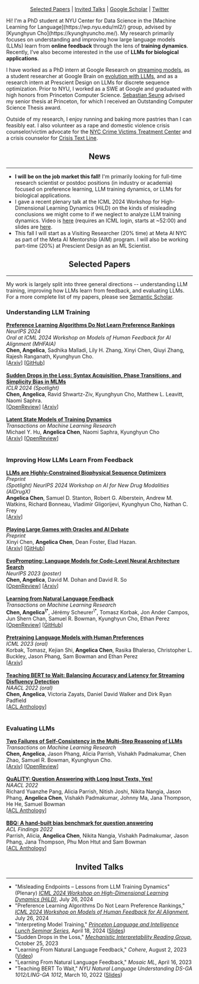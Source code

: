 <p align="center">
  <a href="#papers">Selected Papers</a> | <a href="#talks">Invited Talks</a> | <a href="https://scholar.google.com/citations?user=QbW4GSwAAAAJ&hl=en">Google Scholar</a> | <a href="https://x.com/_angie_chen">Twitter</a>
</p>
Hi! I'm a PhD student at NYU Center for Data Science in the [Machine Learning for Language](https://wp.nyu.edu/ml2/) group, advised by [Kyunghyun Cho](https://kyunghyuncho.me/). My research primarily focuses on understanding and improving how large language models (LLMs) learn from <b>online feedback</b> through the lens of <b>training dynamics</b>. Recently, I've also become interested in the use of <b>LLMs for biological applications</b>.

I have worked as a PhD intern at Google Research on [streaming models](https://arxiv.org/abs/2205.00620), as a student researcher at Google Brain on [evolution with LLMs](https://arxiv.org/abs/2302.14838), and as a research intern at Prescient Design on LLMs for discrete sequence optimization. Prior to NYU, I worked as a SWE at Google and graduated with high honors from Princeton Computer Science. [Sebastian Seung](https://www.cs.princeton.edu/people/profile/sseung) advised my senior thesis at Princeton, for which I received an Outstanding Computer Science Thesis award.

Outside of my research, I enjoy running and baking more pastries than I can feasibly eat. I also volunteer as a rape and domestic violence crisis counselor/victim advocate for the [NYC Crime Victims Treatment Center](https://www.cvtcnyc.org/) and a crisis counselor for [Crisis Text Line](https://www.crisistextline.org/).

<h2 align="center" id="news">
  News
</h2>

* * *
* <b>I will be on the job market this fall!</b> I'm primarily looking for full-time research scientist or postdoc positions (in industry or academia) focused on preference learning, LLM training dynamics, or LLMs for biological applications.
* I gave a recent plenary talk at the ICML 2024 Workshop for High-Dimensional Learning Dynamics (HiLD) on the kinds of misleading conclusions we might come to if we neglect to analyze LLM training dynamics. Video is <a href="https://icml.cc/virtual/2024/workshop/29974">here</a> (requires an ICML login, starts at ~52:00) and slides are <a href="https://docs.google.com/presentation/d/1ibVtU2Ug3OCbeo1X8VObjGatBPMS62Y1h_L1s05IsvY/edit?usp=sharing">here</a>.
* This fall I will start as a Visiting Researcher (20% time) at Meta AI NYC as part of the Meta AI Mentorship (AIM) program. I will also be working part-time (20%) at Prescient Design as an ML Scientist.


<h2 align="center" id="papers">
  Selected Papers
</h2>

* * *

My work is largely split into three general directions -- understanding LLM training, improving how LLMs learn from feedback, and evaluating LLMs. For a more complete list of my papers, please see <a href="https://www.semanticscholar.org/author/Angelica-Chen/13336152">Semantic Scholar</a>.<br>

<h3>Understanding LLM Training</h3>
<b><u>Preference Learning Algorithms Do Not Learn Preference Rankings</u></b><br>
<i>NeurIPS 2024</i><br>
<i>Oral at ICML 2024 Workshop on Models of Human Feedback for AI Alignment (MHFAIA)</i><br>
<b>Chen, Angelica</b>, Sadhika Malladi, Lily H. Zhang, Xinyi Chen, Qiuyi Zhang, Rajesh Ranganath, Kyunghyun Cho.<br>
[<a href="https://arxiv.org/abs/2405.19534">Arxiv</a>] [<a href="https://github.com/angie-chen55/pref-learning-ranking-acc/tree/main">GitHub</a>] <br>
<br>
<b><u>Sudden Drops in the Loss: Syntax Acquisition, Phase Transitions, and Simplicity Bias in MLMs</u></b><br>
<i>ICLR 2024 (Spotlight)</i><br>
<b>Chen, Angelica</b>, Ravid Shwartz-Ziv, Kyunghyun Cho, Matthew L. Leavitt, Naomi Saphra.<br>
[<a href="https://openreview.net/forum?id=MO5PiKHELW">OpenReview</a>] [<a href="https://arxiv.org/abs/2309.07311">Arxiv</a>] <br>
<br>
<b><u>Latent State Models of Training Dynamics</u></b><br>
<i>Transactions on Machine Learning Research</i><br>
Michael Y. Hu, <b>Angelica Chen</b>, Naomi Saphra, Kyunghyun Cho<br>
[<a href="https://arxiv.org/abs/2308.09543">Arxiv</a>] [<a href="https://openreview.net/forum?id=NE2xXWo0LF&referrer=%5BAuthor%20Console%5D(%2Fgroup%3Fid%3DTMLR%2FAuthors%23your-submissions)">OpenReview</a>]<br>
<br>

<h3>Improving How LLMs Learn From Feedback</h3>
<b><u>LLMs are Highly-Constrained Biophysical Sequence Optimizers</u></b><br>
<i>Preprint</i><br>
<i>(Spotlight) NeurIPS 2024 Workshop on AI for New Drug Modalities (AIDrugX)</i><br>
<b>Angelica Chen</b>, Samuel D. Stanton, Robert G. Alberstein, Andrew M. Watkins, Richard Bonneau, Vladimir Gligorijevi, Kyunghyun Cho, Nathan C. Frey<br>
[<a href="https://arxiv.org/abs/2410.22296">Arxiv</a>]
<br><br>
<b><u>Playing Large Games with Oracles and AI Debate</u></b><br>
<i>Preprint</i><br>
Xinyi Chen, <b>Angelica Chen</b>, Dean Foster, Elad Hazan.<br>
[<a href="https://arxiv.org/abs/2312.04792">Arxiv</a>] [<a href="https://github.com/angie-chen55/alignment-game-public">GitHub</a>] <br>
<br>
<b><u>EvoPrompting: Language Models for Code-Level Neural Architecture Search</u></b><br>
<i>NeurIPS 2023 (poster)</i><br>
<b>Chen, Angelica</b>, David M. Dohan and David R. So<br>
[<a href="https://openreview.net/forum?id=ifbF4WdT8f">OpenReview</a>] [<a href="https://arxiv.org/abs/2302.14838">Arxiv</a>]<br>
<br>
<b><u>Learning from Natural Language Feedback</u></b><br>
<i>Transactions on Machine Learning Research</i><br>
<b>Chen, Angelica<sup>\*</sup></b>, Jérémy Scheurer<sup>\*</sup>, Tomasz Korbak, Jon Ander Campos, Jun Shern Chan, Samuel R. Bowman, Kyunghyun Cho, Ethan Perez<br>
[<a href="https://openreview.net/forum?id=xo3hI5MwvU">OpenReview</a>] [<a href="https://github.com/nyu-mll/ILF-for-code-generation">GitHub</a>]<br>
<br>
<b><u>Pretraining Language Models with Human Preferences</u></b><br>
<i>ICML 2023 (oral)</i><br>
Korbak, Tomasz, Kejian Shi, <b>Angelica Chen</b>, Rasika Bhalerao, Christopher L. Buckley, Jason Phang, Sam Bowman and Ethan Perez<br>
[<a href="https://arxiv.org/abs/2302.08582.pdf">Arxiv</a>]<br>
<br>
<b><u>Teaching BERT to Wait: Balancing Accuracy and Latency for Streaming Disfluency Detection</u></b><br>
<i>NAACL 2022 (oral)</i><br>
<b>Chen, Angelica</b>, Victoria Zayats, Daniel David Walker and Dirk Ryan Padfield<br>
[<a href="https://www.aclanthology.org/2022.naacl-main.60.pdf">ACL Anthology</a>]<br>
<br>

<h3>Evaluating LLMs</h3>
<b><u>Two Failures of Self-Consistency in the Multi-Step Reasoning of LLMs</u></b><br>
<i>Transactions on Machine Learning Research</i><br>
<b>Chen, Angelica</b>, Jason Phang, Alicia Parrish, Vishakh Padmakumar, Chen Zhao, Samuel R. Bowman, Kyunghyun Cho.<br> 
[<a href="https://arxiv.org/abs/2305.14279">Arxiv</a>] [<a href="https://openreview.net/forum?id=5nBqY1y96B">OpenReview</a>]<br>
<br>
<b><u>QuALITY: Question Answering with Long Input Texts, Yes!</u></b><br>
<i>NAACL 2022</i><br>
Richard Yuanzhe Pang, Alicia Parrish, Nitish Joshi, Nikita Nangia, Jason Phang, <b>Angelica Chen</b>, Vishakh Padmakumar, Johnny Ma, Jana Thompson, He He, Samuel Bowman<br>
[<a href="https://aclanthology.org/2022.naacl-main.391/">ACL Anthology</a>]<br>
<br>
<b><u>BBQ: A hand-built bias benchmark for question answering</u></b><br>
<i>ACL Findings 2022</i><br>
Parrish, Alicia, <b>Angelica Chen</b>, Nikita Nangia, Vishakh Padmakumar, Jason Phang, Jana Thompson, Phu Mon Htut and Sam Bowman<br>
[<a href="https://aclanthology.org/2022.findings-acl.165/">ACL Anthology</a>]<br>

<h2 align="center" id="talks">
  Invited Talks
</h2>

* * *

*   "Misleading Endpoints – Lessons from LLM Training Dynamics" (Plenary) <i><a href="https://icml.cc/virtual/2024/workshop/29974">ICML 2024 Workshop on High-Dimensional Learning Dynamics (HiLD)</a></i>, July 26, 2024
*   "Preference Learning Algorithms Do Not Learn Preference Rankings," <i><a href="https://icml.cc/virtual/2024/workshop/29943">ICML 2024 Workshop on Models of Human Feedback for AI Alignment</a></i>, July 26, 2024
*   "Interpreting Model Training," <i><a href="https://pli.princeton.edu/events/seminar-lunch-series">Princeton Language and Intelligence Lunch Seminar Series</a></i>, April 18, 2024 (<a href="https://docs.google.com/presentation/d/1zyjPLBF1RyGCIxWPs_G81YdXAP2rgaCFksraiUZSDr0/edit?usp=sharing">Slides</a>)
*   "Sudden Drops in the Loss," <i><a href="https://mechinterp.com/reading-group">Mechanistic Interpretability Reading Group</a></i>, October 25, 2023
*   "Learning From Natural Language Feedback," <i>Cohere</i>, August 2, 2023 (<a href="https://www.youtube.com/watch?v=Ex2qCbZCIFI">Video</a>)
*   "Learning From Natural Language Feedback," <i>Mosaic ML</i>, April 16, 2023
*   "Teaching BERT To Wait," <i>NYU Natural Language Understanding DS-GA 1012/LING-GA 1012</i>, March 10, 2022 (<a href="https://docs.google.com/presentation/d/1kDJU-Ar03UWzeXlu4RzF04tFXc6v2ei6GV6VYqLvPus/edit?usp=sharing">Slides</a>)
